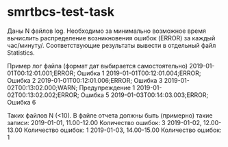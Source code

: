 # smrtbcs-test-task
Даны N файлов log. Необходимо за минимально возможное время вычислить распределение возникновения ошибок (ERROR) за каждый час/минуту/. Соответствующие результаты вывести в отдельный файл Statistics.

Пример лог файла (формат дат выбирается самостоятельно)
2019-01-01T00:12:01.001;ERROR; Ошибка 1
2019-01-01T00:12:01.004;ERROR; Ошибка 2
2019-01-01T00:12:01.006;ERROR; Ошибка 3
2019-01-02T00:13:02.000;WARN; Предупреждение 1
2019-01-02T00:13:02.002;ERROR; Ошибка 5
2019-01-03T00:14:03.003;ERROR; Ошибка 6
 
Таких файлов N (<10).
В файле отчета должны быть  (примерно) такие записи:
2019-01-01, 11.00-12.00 Количество ошибок: 3
2019-01-02, 12.00-13.00 Количество ошибок: 1
2019-01-03, 14.00-15.00 Количество ошибок: 1
